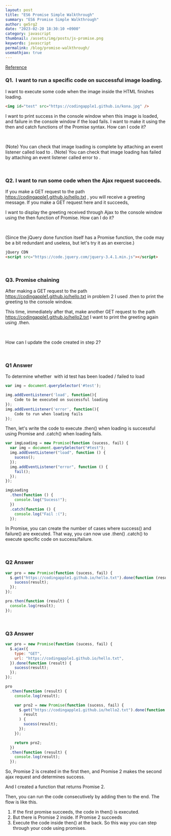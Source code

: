 ```yaml
---
layout: post
title: "ES6 Promise Simple Walkthrough"
summary: "ES6 Promise Simple Walkthrough"
author: ge5rg2
date: "2023-02-20 18:30:10 +0900"
category: javascript
thumbnail: /assets/img/posts/js-promise.png
keywords: javascript
permalink: /blog/promise-walkthrough/
usemathjax: true
---
```


[Reference](https://codingapple.com/)

### **Q1. <img> I want to run a specific code on successful image loading.**

I want to execute some code when the image inside the HTML finishes loading.
<br/>

```html
<img id="test" src="https://codingapple1.github.io/kona.jpg" />
```

I want to print success in the console window when this image is loaded, and failure in the console window if the load fails.
I want to make it using the then and catch functions of the Promise syntax. How can I code it?

<br/>

(Note) You can check that image loading is complete by attaching an event listener called load to <img>.
(Note) You can check that image loading has failed by attaching an event listener called error to <img>.

<br/>

### **Q2. I want to run some code when the Ajax request succeeds.**

If you make a GET request to the path https://codingapple1.github.io/hello.txt , you will receive a greeting message.
If you make a GET request here and it succeeds,

I want to display the greeting received through Ajax to the console window using the then function of Promise.
How can I do it?

<br/>

(Since the jQuery done function itself has a Promise function, the code may be a bit redundant and useless, but let's try it as an exercise.)

```html
jQuery CDN
<script src="https://code.jquery.com/jquery-3.4.1.min.js"></script>
```

<br/>

### **Q3. Promise chaining**

After making a GET request to the path https://codingapple1.github.io/hello.txt in problem 2
I used .then to print the greeting to the console window.

This time, immediately after that, make another GET request to the path https://codingapple1.github.io/hello2.txt I want to print the greeting again using .then.

<br/>

How can I update the code created in step 2?

<br/>

### **Q1 Answer**

To determine whether <img> with id test has been loaded / failed to load

```jsx
var img = document.querySelector('#test');

img.addEventListener('load', function(){
    Code to be executed on successful loading
});
img.addEventListener('error', function(){
    Code to run when loading fails
});
```

Then, let's write the code to execute .then() when loading is successful using Promise and .catch() when loading fails.

```jsx
var imgLoading = new Promise(function (sucess, fail) {
  var img = document.querySelector("#test");
  img.addEventListener("load", function () {
    sucess();
  });
  img.addEventListener("error", function () {
    fail();
  });
});

imgLoading
  .then(function () {
    console.log("Sucess!");
  })
  .catch(function () {
    console.log("Fail :(");
  });
```

In Promise, you can create the number of cases where success() and failure() are executed.
That way, you can now use .then() .catch() to execute specific code on success/failure.

<br/>

### **Q2 Answer**

```jsx
var pro = new Promise(function (sucess, fail) {
  $.get("https://codingapple1.github.io/hello.txt").done(function (result) {
    sucess(result);
  });
});

pro.then(function (result) {
  console.log(result);
});
```

<br/>

### **Q3 Answer**

```jsx
var pro = new Promise(function (sucess, fail) {
  $.ajax({
    type: "GET",
    url: "https://codingapple1.github.io/hello.txt",
  }).done(function (result) {
    sucess(result);
  });
});

pro
  .then(function (result) {
    console.log(result);

    var pro2 = new Promise(function (sucess, fail) {
      $.get("https://codingapple1.github.io/hello2.txt").done(function (
        result
      ) {
        sucess(result);
      });
    });

    return pro2;
  })
  .then(function (result) {
    console.log(result);
  });
```

So, Promise 2 is created in the first then, and Promise 2 makes the second ajax request and determines success.

And I created a function that returns Promise 2.

Then, you can run the code consecutively by adding then to the end.
The flow is like this.

1. If the first promise succeeds, the code in then() is executed.
2. But there is Promise 2 inside. If Promise 2 succeeds
3. Execute the code inside then() at the back.
   So this way you can step through your code using promises.

<br/>
